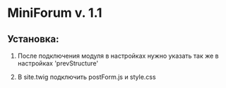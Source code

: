 MiniForum v. 1.1
=========

Установка:
---------

1. После подключения модуля в настройках нужно указать так же в настройках 'prevStructure'

2. В site.twig подключить postForm.js и style.css
